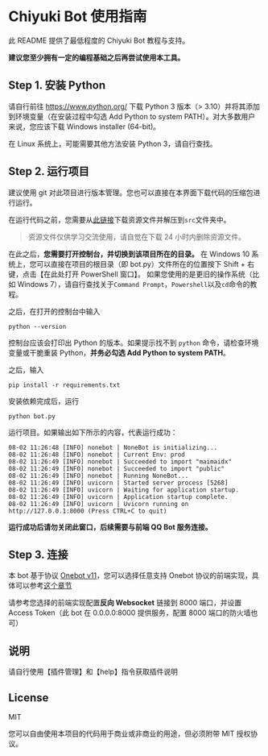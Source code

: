 # Chiyuki Bot 使用指南

此 README 提供了最低程度的 Chiyuki Bot 教程与支持。

**建议您至少拥有一定的编程基础之后再尝试使用本工具。**

## Step 1. 安装 Python

请自行前往 https://www.python.org/ 下载 Python 3 版本（> 3.10）并将其添加到环境变量（在安装过程中勾选 Add Python to system PATH）。对大多数用户来说，您应该下载 Windows installer (64-bit)。

在 Linux 系统上，可能需要其他方法安装 Python 3，请自行查找。

## Step 2. 运行项目

建议使用 git 对此项目进行版本管理。您也可以直接在本界面下载代码的压缩包进行运行。

在运行代码之前，您需要从[此链接](https://www.diving-fish.com/maibot/static.zip)下载资源文件并解压到`src`文件夹中。

> 资源文件仅供学习交流使用，请自觉在下载 24 小时内删除资源文件。

在此之后，**您需要打开控制台，并切换到该项目所在的目录。**
在 Windows 10 系统上，您可以直接在项目的根目录（即 bot.py）文件所在的位置按下 Shift + 右键，点击【在此处打开 PowerShell 窗口】。
如果您使用的是更旧的操作系统（比如 Windows 7），请自行查找关于`Command Prompt`，`Powershell`以及`cd`命令的教程。

之后，在打开的控制台中输入
```
python --version
```
控制台应该会打印出 Python 的版本。如果提示找不到 `python` 命令，请检查环境变量或干脆重装 Python，**并务必勾选 Add Python to system PATH**。

之后，输入
```
pip install -r requirements.txt
```
安装依赖完成后，运行
```
python bot.py
```
运行项目。如果输出如下所示的内容，代表运行成功：
```
08-02 11:26:48 [INFO] nonebot | NoneBot is initializing...
08-02 11:26:48 [INFO] nonebot | Current Env: prod
08-02 11:26:49 [INFO] nonebot | Succeeded to import "maimaidx"
08-02 11:26:49 [INFO] nonebot | Succeeded to import "public"
08-02 11:26:49 [INFO] nonebot | Running NoneBot...
08-02 11:26:49 [INFO] uvicorn | Started server process [5268]
08-02 11:26:49 [INFO] uvicorn | Waiting for application startup.
08-02 11:26:49 [INFO] uvicorn | Application startup complete.
08-02 11:26:49 [INFO] uvicorn | Uvicorn running on http://127.0.0.1:8000 (Press CTRL+C to quit)
```
**运行成功后请勿关闭此窗口，后续需要与前端 QQ Bot 服务连接。**

## Step 3. 连接 

本 bot 基于协议 [Onebot v11](https://github.com/botuniverse/onebot-11)，您可以选择任意支持 Onebot 协议的前端实现，具体可以参考[这个章节](https://onebot.dev/ecosystem.html#onebot-11-10-cqhttp)

请参考您选择的前端实现配置**反向 Websocket** 链接到 8000 端口，并设置 Access Token（此 bot 在 0.0.0.0:8000 提供服务，配置 8000 端口的防火墙也可）

## 说明

请自行使用【插件管理】和【help】指令获取插件说明

## License

MIT

您可以自由使用本项目的代码用于商业或非商业的用途，但必须附带 MIT 授权协议。
